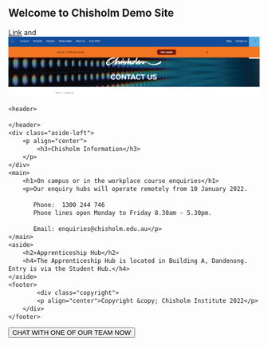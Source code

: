 ## **Welcome to Chisholm Demo Site**

[Link](https://www.chisholm.edu.au/) and ![Image](Chisholm.jpg)

 <html>

<body>

	<header>
		
	</header>
	<div class="aside-left">
		<p align="center">
			<h3>Chisholm Information</h3>
		</p>
	</div>
	<main>
		<h1>On campus or in the workplace course enquiries</h1>
		<p>Our enquiry hubs will operate remotely from 10 January 2022. 

		   Phone:  1300 244 746
		   Phone lines open Monday to Friday 8.30am - 5.30pm.

		   Email: enquiries@chisholm.edu.au</p>
	</main>
	<aside>
		<h2>Apprenticeship Hub</h2>
		<h4>The Apprenticeship Hub is located in Building A, Dandenong. Entry is via the Student Hub.</h4>
	</aside>
	<footer>
			<div class="copyright">
			<p align="center">Copyright &copy; Chisholm Institute 2022</p>
		</div>
	</footer>

<script src="https://apps.mypurecloud.com.au/widgets/9.0/cxbus.min.js" onload="javascript:CXBus.configure({debug:false,pluginsPath:'https://apps.mypurecloud.com.au/widgets/9.0/plugins/'}); CXBus.loadPlugin('widgets-core');"></script>

<script>
  window._genesys = {
    "widgets": {
      "webchat": {
        "transport": {
          "type": "purecloud-v2-sockets",
          "dataURL": "https://api.mypurecloud.com.au",
          "deploymentKey": "99897707-60b8-4527-883d-afa00c14bd49",
          "orgGuid": "99d21775-62de-44cb-a90d-6d7010d44524",
          "interactionData": {
            "routing": {
              "targetType": "QUEUE",
              "targetAddress": "Demo Queue",
              "priority": 2
            }
          }
        },
        "userData": {
          "addressStreet": "",
          "addressCity": "",
          "addressPostalCode": "",
          "addressState": "",
          "phoneNumber": "",
          "customField1Label": "",
          "customField1": "",
          "customField2Label": "",
          "customField2": "",
          "customField3Label": "",
          "customField3": ""
        }
      }
    }
  };

  function getAdvancedConfig() {
    return {
      "form": {
        "autoSubmit": false,
        "firstname": "",
        "lastname": "",
        "email": "",
        "subject": ""
      },
      "formJSON": {
        "wrapper": "<table></table>",
        "inputs": [
          {
            "id": "cx_webchat_form_firstname",
            "name": "firstname",
            "maxlength": "100",
            "placeholder": "Required",
            "label": "First Name"
          },
          {
            "id": "cx_webchat_form_lastname",
            "name": "lastname",
            "maxlength": "100",
            "placeholder": "Required",
            "label": "Last Name"
          },
          {
            "id": "cx_webchat_form_email",
            "name": "email",
            "maxlength": "100",
            "placeholder": "Optional",
            "label": "Email"
          },
          {
            "id": "cx_webchat_form_subject",
            "name": "subject",
            "maxlength": "100",
            "placeholder": "Optional",
            "label": "Subject"
          }
	          {
            "id": "cx_webchat_form_prospective_student",
            "name": "ProspectiveStudent",
            "maxlength": "100",
            "placeholder": "Custom data placeholder",
            "label": "Prospective Student",
            "value": "Yes"
          },
          {
            "id": "cx_webchat_form_student_support",
            "name": "StudentSupport",
            "maxlength": "100",
            "placeholder": "Custom data placeholder",
            "label": "Student Support",
            "value": "No"
          }
	{	
	<label for="Student">Type of Student:</label>

		<select name="Student" id="Student">
  		<option value="Prospective Student">Prospective Student</option>
  		<option value="Student Support">Student Support</option>
		</select>
	}
        ]
      }
    };
  }

  const customPlugin = CXBus.registerPlugin('Custom');
</script>

<button type="button" id="chat-button" onclick="customPlugin.command('WebChat.open', getAdvancedConfig());">CHAT WITH ONE OF OUR TEAM NOW</button>


</body>
</html>
